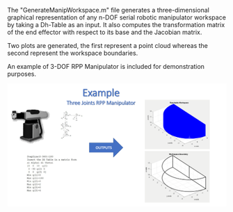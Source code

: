The "GenerateManipWorkspace.m" file generates a three-dimensional graphical representation of any n-DOF serial robotic manipulator workspace by taking a Dh-Table as an input. It also computes the transformation matrix of the end effector with respect to its base and the Jacobian matrix.

Two plots are generated, the first represent a point cloud whereas the second represent the workspace boundaries. 

An example of 3-DOF RPP Manipulator is included for demonstration purposes. 


![alt text](Example.png)
